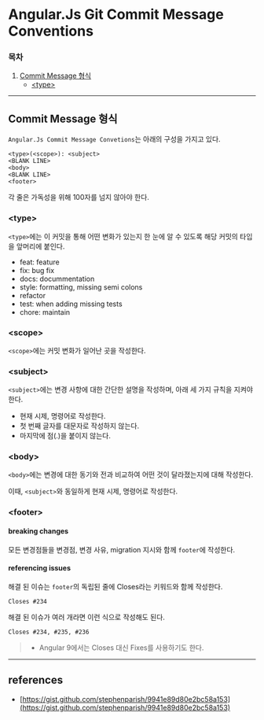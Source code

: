 # Angular.Js Git Commit Message Conventions
### 목차
1. [Commit Message 형식](#commit-message-형식)
    - [\<type>](#type)

---
## Commit Message 형식
`Angular.Js Commit Message Convetions`는 아래의 구성을 가지고 있다.

```
<type>(<scope>): <subject>
<BLANK LINE>
<body>
<BLANK LINE>
<footer>
```

각 줄은 가독성을 위해 100자를 넘지 않아야 한다.

### \<type>
`<type>`에는 이 커밋을 통해 어떤 변화가 있는지 한 눈에 알 수 있도록 해당 커밋의 타입을 앞머리에 붙인다.

- feat: feature
- fix: bug fix
- docs: docummentation
- style: formatting, missing semi colons
- refactor
- test: when adding missing tests
- chore: maintain

### \<scope>
`<scope>`에는 커밋 변화가 일어난 곳을 작성한다.

### \<subject>
`<subject>`에는 변경 사항에 대한 간단한 설명을 작성하며, 아래 세 가지 규칙을 지켜야 한다.

- 현재 시제, 명령어로 작성한다.
- 첫 번째 글자를 대문자로 작성하지 않는다.
- 마지막에 점(.)을 붙이지 않는다.

### \<body>
`<body>`에는 변경에 대한 동기와 전과 비교하여 어떤 것이 달라졌는지에 대해 작성한다.

이때, `<subject>`와 동일하게 현재 시제, 명령어로 작성한다.

### \<footer>
#### breaking changes
모든 변경점들을 변경점, 변경 사유, migration 지시와 함께 `footer`에 작성한다.

#### referencing issues
해결 된 이슈는 `footer`의 독립된 줄에 Closes라는 키워드와 함께 작성한다.

```
Closes #234
```

해결 된 이슈가 여러 개라면 이런 식으로 작성해도 된다.

```
Closes #234, #235, #236
```

> + Angular 9에서는 Closes 대신 Fixes를 사용하기도 한다.

---
## references
- [https://gist.github.com/stephenparish/9941e89d80e2bc58a153](https://gist.github.com/stephenparish/9941e89d80e2bc58a153)
